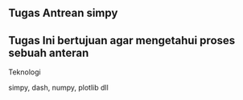 ## Tugas Antrean simpy
<h2>Tugas Ini bertujuan agar mengetahui proses sebuah anteran</h2>

<p>Teknologi</p>
simpy, dash, numpy, plotlib dll


